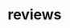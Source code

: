---
layout: page
permalink: /reviews/
title: reviews
description: 
nav: false
nav_order: 6

profiles:
  - align: right
    image: Koch.png
    content: about_bioastro.md
    image_circular: false # crops the image to make it circular
    more_info: >
      Astronaut Christina Koch in space
      credit: NASA
  - align: right
    image: NeuroLogoAltSmall.png
    content: bioastro_neuro.md
    image_circular: false # crops the image to make it circular
---